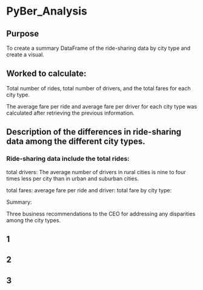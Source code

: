 # PyBer_Analysis

## Purpose 
 To create a summary DataFrame of the ride-sharing data by city type and create a visual.
 
## Worked to calculate:

 Total number of rides, total number of drivers, and the total fares for each city type.
 
 The average fare per ride and average fare per driver for each city type was calculated after retrieving the previous information.
 
 
 ## Description of the differences in ride-sharing data among the different city types. 
 
 ### Ride-sharing data include the total rides:
 total drivers: The average number of drivers in rural cities is nine to four times less per city
 than in urban and suburban cities.
 
 
 total fares:
 average fare per ride and driver: 
 total fare by city type:
 
 
Summary:

Three business recommendations to the CEO for addressing any disparities among the city types.

## 1
## 2
## 3
 
 
 
 
 
